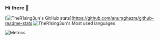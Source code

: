 ### Hi there 👋

<!--
**TheR1sing3un/TheR1sing3un** is a ✨ _special_ ✨ repository because its `README.md` (this file) appears on your GitHub profile.

Here are some ideas to get you started:

- 🔭 I’m currently working on ...
- 🌱 I’m currently learning ...
- 👯 I’m looking to collaborate on ...
- 🤔 I’m looking for help with ...
- 💬 Ask me about ...
- 📫 How to reach me: ...
- 😄 Pronouns: ...
- ⚡ Fun fact: ...
-->
[![TheR1sing3un's GitHub stats](https://github-readme-stats.vercel.app/api?username=TheR1sing3un)](https://github.com/anuraghazra/github-readme-stats
![TheR1sing3un's Most used languages](https://github-readme-stats.vercel.app/api/top-langs?username=TheR1sing3un&show_icons=true&count_private=true&theme=gotham)

![Metrics](https://metrics.lecoq.io/TheR1sing3un?template=classic&repositories=1&repositories=100&repositories.batch=100&repositories.forks=false&repositories.affiliations=owner&config.timezone=Asia%2FShanghai)
